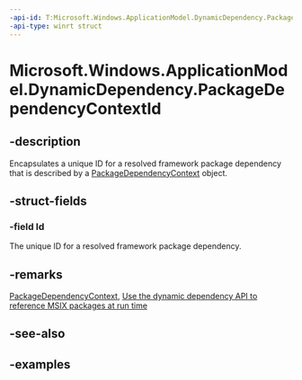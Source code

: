 ```yaml
---
-api-id: T:Microsoft.Windows.ApplicationModel.DynamicDependency.PackageDependencyContextId
-api-type: winrt struct
---
```


# Microsoft.Windows.ApplicationModel.DynamicDependency.PackageDependencyContextId

<!--
public struct PackageDependencyContextId
-->


## -description

Encapsulates a unique ID for a resolved framework package dependency that is described by a [PackageDependencyContext](packagedependencycontext.md) object.

## -struct-fields

### -field Id

The unique ID for a resolved framework package dependency.

## -remarks

[PackageDependencyContext](packagedependencycontext.md), [Use the dynamic dependency API to reference MSIX packages at run time](/windows/apps/desktop/modernize/framework-packages/use-the-dynamic-dependency-api)

## -see-also

## -examples


